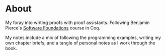 # About
My foray into writing proofs with proof assistants. Following Benjamin Pierce's [Software Foundations](https://softwarefoundations.cis.upenn.edu/) course in Coq.

My notes include a mix of following the programming examples, writing my own chapter briefs, and a tangle of personal notes as I work through the book.

